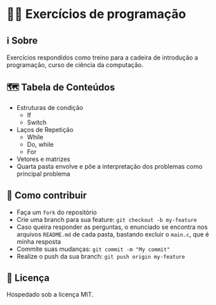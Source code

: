 # 👨‍💻 Exercícios de programação

## ℹ Sobre

Exercícios respondidos como treino para a cadeira de introdução a programação, curso de ciência da computação.

## 🗺 Tabela de Conteúdos

- Estruturas de condição
    - If
    - Switch
- Laços de Repetição
    - While
    - Do, while
    - For
- Vetores e matrizes
- Quarta pasta envolve e põe a interpretação dos problemas como principal problema

## 🧩 Como contribuir

- Faça um `fork` do repositório
- Crie uma branch para sua feature: `git checkout -b my-feature`
- Caso queira responder as perguntas, o enunciado se encontra nos arquivos `README.md` de cada pasta, bastando excluir o `main.c`, que é minha resposta
- Commite suas mudanças: `git commit -m "My commit"`
- Realize o push da sua branch: `git push origin my-feature`

## 📄 Licença

Hospedado sob a licença MIT.